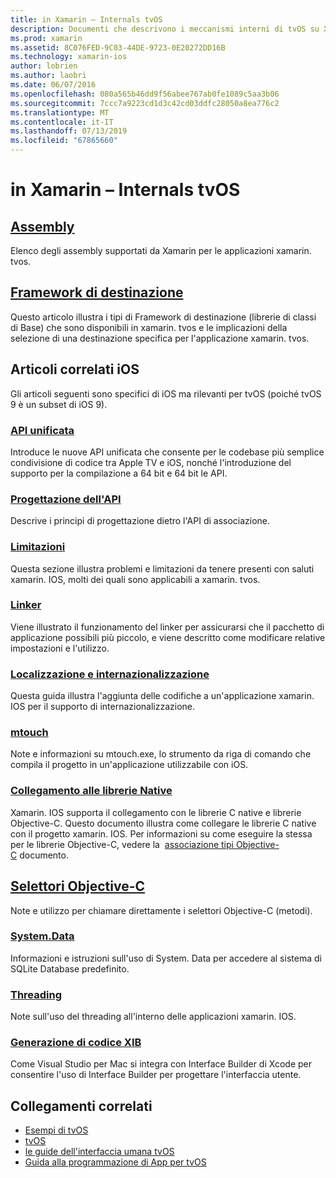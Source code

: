 ```yaml
---
title: in Xamarin – Internals tvOS
description: Documenti che descrivono i meccanismi interni di tvOS su Xamarin, che è basata su xamarin. IOS. Contenuto del collegamento illustra gli assembly, il framework di destinazione e relativi concetti di iOS.
ms.prod: xamarin
ms.assetid: 8C076FED-9C03-44DE-9723-0E20272DD16B
ms.technology: xamarin-ios
author: lobrien
ms.author: laobri
ms.date: 06/07/2016
ms.openlocfilehash: 080a565b46dd9f56abee767ab0fe1089c5aa3b06
ms.sourcegitcommit: 7ccc7a9223cd1d3c42cd03ddfc28050a8ea776c2
ms.translationtype: MT
ms.contentlocale: it-IT
ms.lasthandoff: 07/13/2019
ms.locfileid: "67865660"
---
```

# <a name="tvos-in-xamarin-internals"></a>in Xamarin – Internals tvOS 

## <a name="assembliesiostvosinternalsassembliesmd"></a>[Assembly](~/ios/tvos/internals/assemblies.md)

Elenco degli assembly supportati da Xamarin per le applicazioni xamarin. tvos.

## <a name="target-frameworksiostvosinternalsframeworksmd"></a>[Framework di destinazione](~/ios/tvos/internals/frameworks.md)

Questo articolo illustra i tipi di Framework di destinazione (librerie di classi di Base) che sono disponibili in xamarin. tvos e le implicazioni della selezione di una destinazione specifica per l'applicazione xamarin. tvos.

## <a name="related-ios-articles"></a>Articoli correlati iOS

Gli articoli seguenti sono specifici di iOS ma rilevanti per tvOS (poiché tvOS 9 è un subset di iOS 9).

### <a name="unified-apicross-platformmaciosunifiedindexmd"></a>[API unificata](~/cross-platform/macios/unified/index.md)

Introduce le nuove API unificata che consente per le codebase più semplice condivisione di codice tra Apple TV e iOS, nonché l'introduzione del supporto per la compilazione a 64 bit e 64 bit le API.  

### <a name="api-designiosinternalsapi-designindexmd"></a>[Progettazione dell'API](~/ios/internals/api-design/index.md)

Descrive i principi di progettazione dietro l'API di associazione.

### <a name="limitationsiosinternalslimitationsmd"></a>[Limitazioni](~/ios/internals/limitations.md)

Questa sezione illustra problemi e limitazioni da tenere presenti con saluti xamarin. IOS, molti dei quali sono applicabili a xamarin. tvos.

### <a name="linkeriosdeploy-testlinkermd"></a>[Linker](~/ios/deploy-test/linker.md)

Viene illustrato il funzionamento del linker per assicurarsi che il pacchetto di applicazione possibili più piccolo, e viene descritto come modificare relative impostazioni e l'utilizzo.

### <a name="localization-and-internationalizationiosapp-fundamentalslocalizationindexmd"></a>[Localizzazione e internazionalizzazione](~/ios/app-fundamentals/localization/index.md)

Questa guida illustra l'aggiunta delle codifiche a un'applicazione xamarin. IOS per il supporto di internazionalizzazione.

### <a name="mtouchiosdeploy-testmtouchmd"></a>[mtouch](~/ios/deploy-test/mtouch.md)

Note e informazioni su mtouch.exe, lo strumento da riga di comando che compila il progetto in un'applicazione utilizzabile con iOS.

### <a name="linking-native-librariesiosplatformnative-interopmd"></a>[Collegamento alle librerie Native](~/ios/platform/native-interop.md)

Xamarin. IOS supporta il collegamento con le librerie C native e librerie Objective-C. Questo documento illustra come collegare le librerie C native con il progetto xamarin. IOS. Per informazioni su come eseguire la stessa per le librerie Objective-C, vedere la&nbsp; [associazione tipi Objective-C](~/ios/platform/binding-objective-c/index.md)&nbsp;documento.

## <a name="objective-c-selectorsiosinternalsobjective-c-selectorsmd"></a>[Selettori Objective-C](~/ios/internals/objective-c-selectors.md)

Note e utilizzo per chiamare direttamente i selettori Objective-C (metodi).

### <a name="systemdataiosdata-cloudsystemdatamd"></a>[System.Data](~/ios/data-cloud/system.data.md)

Informazioni e istruzioni sull'uso di System. Data per accedere al sistema di SQLite Database predefinito.

### <a name="threadingiosapp-fundamentalsthreadingmd"></a>[Threading](~/ios/app-fundamentals/threading.md)

Note sull'uso del threading all'interno delle applicazioni xamarin. IOS.

### <a name="xib-code-generationiosinternalsxib-code-generationmd"></a>[Generazione di codice XIB](~/ios/internals/xib-code-generation.md)

Come Visual Studio per Mac si integra con Interface Builder di Xcode per consentire l'uso di Interface Builder per progettare l'interfaccia utente.

## <a name="related-links"></a>Collegamenti correlati

- [Esempi di tvOS](https://developer.xamarin.com/samples/tvos/all/)
- [tvOS](https://developer.apple.com/tvos/)
- [le guide dell'interfaccia umana tvOS](https://developer.apple.com/tvos/human-interface-guidelines/)
- [Guida alla programmazione di App per tvOS](https://developer.apple.com/library/prerelease/tvos/documentation/General/Conceptual/AppleTV_PG/)
